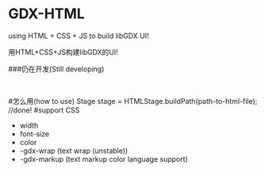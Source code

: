 # GDX-HTML

using HTML + CSS + JS to build libGDX UI!

用HTML+CSS+JS构建libGDX的UI!


###仍在开发(Still developing)

<br>

#怎么用(how to use)
    Stage stage = HTMLStage.buildPath(path-to-html-file);
    //done!
#support CSS
- width
- font-size
- color
- -gdx-wrap (text wrap (unstable)) 
- -gdx-markup (text markup color language support)